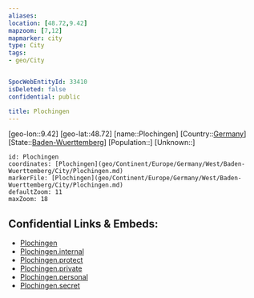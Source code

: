 ```yaml
---
aliases: 
location: [48.72,9.42]
mapzoom: [7,12] 
mapmarker: city 
type: City
tags:
- geo/City


SpocWebEntityId: 33410
isDeleted: false
confidential: public

title: Plochingen
---
```

[geo-lon::9.42]
[geo-lat::48.72]
[name::Plochingen]
[Country::[Germany](geo/Continent/Europe/Germany.md)]
[State::[Baden-Wuerttemberg](geo/Continent/Europe/Germany/West/Baden-Wuerttemberg.md)]
[Population::]
[Unknown::]


```leaflet
id: Plochingen
coordinates: [Plochingen](geo/Continent/Europe/Germany/West/Baden-Wuerttemberg/City/Plochingen.md)
markerFile: [Plochingen](geo/Continent/Europe/Germany/West/Baden-Wuerttemberg/City/Plochingen.md)
defaultZoom: 11 
maxZoom: 18
```


## Confidential Links & Embeds: 
- [Plochingen](../../../../../../../../_public/geo/Continent/Europe/Germany/West/Baden-Wuerttemberg/City/Plochingen.md) 
- [Plochingen.internal](../../../../../../../../_internal/geo/Continent/Europe/Germany/West/Baden-Wuerttemberg/City/Plochingen.internal.md) 
- [Plochingen.protect](../../../../../../../../_protect/geo/Continent/Europe/Germany/West/Baden-Wuerttemberg/City/Plochingen.protect.md) 
- [Plochingen.private](../../../../../../../../_private/geo/Continent/Europe/Germany/West/Baden-Wuerttemberg/City/Plochingen.private.md) 
- [Plochingen.personal](../../../../../../../../_personal/geo/Continent/Europe/Germany/West/Baden-Wuerttemberg/City/Plochingen.personal.md) 
- [Plochingen.secret](../../../../../../../../_secret/geo/Continent/Europe/Germany/West/Baden-Wuerttemberg/City/Plochingen.secret.md) 
